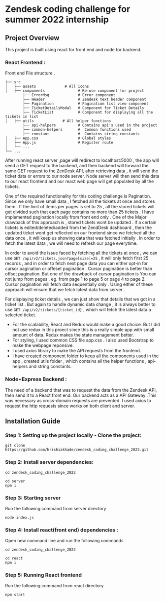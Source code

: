 # Zendesk coding challenge for summer 2022 internship

## Project Overview
This project is built using react for front end and node for backend.

### React Frontend :
 Front end File structure
.

    ├── src                    
    │   ├── assets             # All icons 
    │   ├── components               # Re-use component for project
            ├── ErrorMsg             # Error component
            ├── Header               # Zendesk text header component
            ├── Pagination           # Pagination list view component
            ├── TicketDetailsModal   # Component for Ticket Details
            ├── TicketList           # Component for displaying all the tickets in list
    │   ├── utils             # All helper functions
            ├── api-helpers          # Contains api's used in the project
            ├── common-helpers       #  Common functions used
            ├── constant             #  Contains string constants
    │   ├── App.css                  # Global styles
    │   ├── App.js                   # Register route
    │   └── ...                 
    └── ...

After running react server ,page will redirect to localhost:5000 , the app will send a GET request to the backend, and then backend will forward the same GET request to the ZenDesk API, after retrieving data , it will send the ticket data or errors to our node server. Node server will then send this data to our react frontend and our react web page will get populated by all the tickets. 

One of the required functionality for this coding challenge is Pagination. Since we only have small data , I fetched all the tickets at once and stores them . If the limit of items per pages is set to 25 , all the stored tickets will get divided such that each page contains no more than 25 tickets . I have implemented pagination locally from front end only .  One of the Major drawback of this approach is , stored tickets wont be updated . If a certain tickets is edited/deleted/added from the ZendDesk dashboard , then the updated ticket wont get reflected on our frontend since we fetched all the data once , it will keep us showing data that was fetched initially . In order to fetch the latest data , we will need to refresh our page everytime.

In order to avoid the issue faced by fetching all the tickets at once , we can use ``` GET /api/v2/tickets.json?page[size]=25 ``` , it will only fetch first 25 records , and in order to fetch next page data you can either opt-in for cursor pagination or offeset pagination . Cursor pagination is better than offset pagination. But one of the drawback of cursor pagination is You can not jump from pages , eg. from page 1 to page 5 or page 4 to page 2. Cursor pagination will fetch data sequentially only . Using either of these approach will ensure that we fetch latest data from server . 

For displaying ticket details , we can just show that details that we got in a ticket list . But again to handle dynamic data change , it is always better to use ``` GET /api/v2/tickets/{ticket_id} ``` , which will fetch the latest data a selected ticket.


- For the scalability, React and Redux would make a good choice. But I did not use redux in this proect since this is a really simple app with small amount of data. Redux makes the state management better. 
- For styling, I used common CSS file app.css . I also used Bootstrap to make the webpage reponsive.
- I used axios library to make the API requests from the frontend.
- I have created component folder to keep all the components used in the app , created utils folder , which contains all the helper functions , api-helpers and string constants.

### Node+Express Backend :

The need of a backend that was to request the data from the Zendesk API, then send it to a React front end. Our backend acts as a API Gateway .This was necessary as cross-domain requests are prevented. I used axios to request the http requests since works on both client and server.

## Installation Guide

### Step 1: Setting up the project locally - Clone the project:

```
git clone  https://github.com/hrishiakhade/zendesk_coding_challenge_2022.git
```

### Step 2: Install server dependencies:
```
cd zendesk_coding_challenge_2022
```
```
cd server
npm i
```

### Step 3: Starting server
Run the following command from server directory
```
node index.js
```
### Step 4: Install react(front end) dependencies :
Open new command line and run the following commands
```
cd zendesk_coding_challenge_2022
```
```
cd react
npm i
```
### Step 5: Running React frontend
Run the following command from react directory
```
npm start
```
